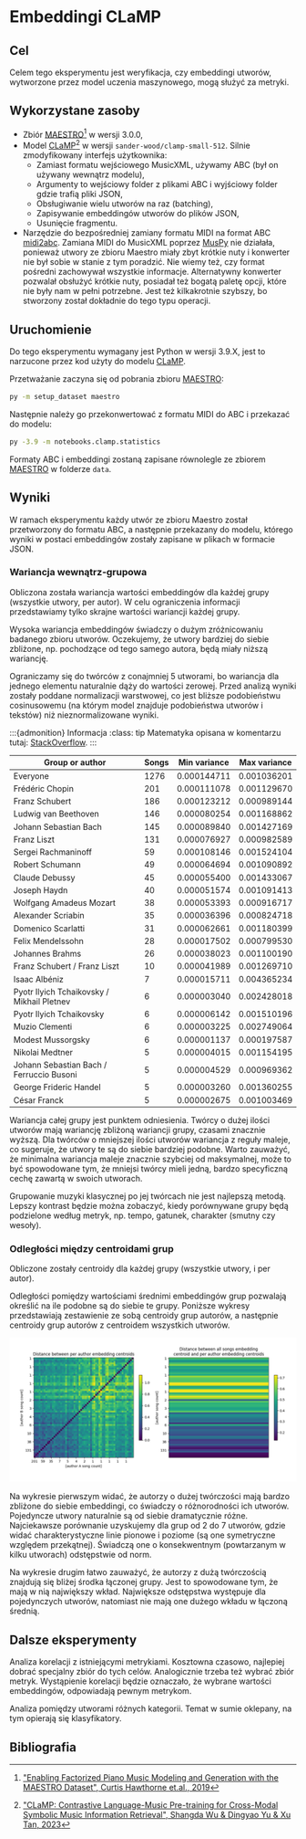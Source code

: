 # Embeddingi CLaMP

## Cel

Celem tego eksperymentu jest weryfikacja, czy embeddingi utworów, wytworzone przez model uczenia
maszynowego, mogą służyć za metryki.

## Wykorzystane zasoby

* Zbiór [MAESTRO][maestro][^hawthorne2018] w wersji 3.0.0,
* Model [CLaMP][clamp][^wu2023] w wersji `sander-wood/clamp-small-512`.
Silnie zmodyfikowany interfejs użytkownika:
  * Zamiast formatu wejściowego MusicXML, używamy ABC (był on używany wewnątrz modelu),
  * Argumenty to wejściowy folder z plikami ABC i wyjściowy folder gdzie trafią pliki JSON,
  * Obsługiwanie wielu utworów na raz (batching),
  * Zapisywanie embeddingów utworów do plików JSON,
  * Usunięcie fragmentu.
* Narzędzie do bezpośredniej zamiany formatu MIDI na format ABC [midi2abc][midi2abc_].
Zamiana MIDI do MusicXML poprzez [MusPy][muspy] nie działała, ponieważ utwory ze zbioru Maestro miały
zbyt krótkie nuty i konwerter nie był sobie w stanie z tym poradzić. Nie wiemy też, czy format
pośredni zachowywał wszystkie informacje.
Alternatywny konwerter pozwalał obsłużyć krótkie nuty, posiadał też bogatą paletę opcji, które nie
były nam w pełni potrzebne. Jest też kilkakrotnie szybszy, bo stworzony został dokładnie do tego typu operacji.

## Uruchomienie

Do tego eksperymentu wymagany jest Python w wersji 3.9.X, jest to narzucone przez kod użyty do modelu [CLaMP][clamp].

Przetważanie zaczyna się od pobrania zbioru [MAESTRO][maestro]:

```sh
py -m setup_dataset maestro
```

Następnie należy go przekonwertować z formatu MIDI do ABC i przekazać do modelu:

```sh
py -3.9 -m notebooks.clamp.statistics
```

Formaty ABC i embeddingi zostaną zapisane równolegle ze zbiorem [MAESTRO][maestro] w folderze `data`.

## Wyniki

W ramach eksperymentu każdy utwór ze zbioru Maestro został przetworzony do formatu ABC, a następnie
przekazany do modelu, którego wyniki w postaci embeddingów zostały zapisane w plikach w formacie JSON.

### Wariancja wewnątrz-grupowa

Obliczona została wariancja wartości embeddingów dla każdej grupy (wszystkie utwory, per autor).
W celu ograniczenia informacji przedstawiamy tylko skrajne wartości wariancji każdej grupy.

Wysoka wariancja embeddingów świadczy o dużym zróżnicowaniu badanego zbioru utworów.
Oczekujemy, że utwory bardziej do siebie zbliżone, np. pochodzące od tego samego autora, będą miały
niższą wariancję.

Ograniczamy się do twórców z conajmniej 5 utworami, bo wariancja dla jednego elementu naturalnie
dąży do wartości zerowej. Przed analizą wyniki zostały poddane normalizacji warstwowej, co jest
bliższe podobieństwu cosinusowemu (na którym model znajduje podobieństwa utworów i tekstów) niż
nieznormalizowane wyniki.

:::{admonition} Informacja
:class: tip
Matematyka opisana w komentarzu tutaj: [StackOverflow](https://stackoverflow.com/questions/46409846/using-k-means-with-cosine-similarity-python).
:::

|                  Group or author                   | Songs | Min variance | Max variance |
|----------------------------------------------------|-------|--------------|--------------|
|                      Everyone                      |  1276 |  0.000144711 |  0.001036201 |
|                  Frédéric Chopin                   |   201 |  0.000111078 |  0.001129670 |
|                   Franz Schubert                   |   186 |  0.000123212 |  0.000989144 |
|                Ludwig van Beethoven                |   146 |  0.000080254 |  0.001168862 |
|               Johann Sebastian Bach                |   145 |  0.000089840 |  0.001427169 |
|                    Franz Liszt                     |   131 |  0.000076927 |  0.000982589 |
|                Sergei Rachmaninoff                 |    59 |  0.000108146 |  0.001524104 |
|                  Robert Schumann                   |    49 |  0.000064694 |  0.001090892 |
|                   Claude Debussy                   |    45 |  0.000055400 |  0.001433067 |
|                    Joseph Haydn                    |    40 |  0.000051574 |  0.001091413 |
|              Wolfgang Amadeus Mozart               |    38 |  0.000053393 |  0.000916717 |
|                 Alexander Scriabin                 |    35 |  0.000036396 |  0.000824718 |
|                 Domenico Scarlatti                 |    31 |  0.000062661 |  0.001180399 |
|                 Felix Mendelssohn                  |    28 |  0.000017502 |  0.000799530 |
|                  Johannes Brahms                   |    26 |  0.000038023 |  0.001100190 |
|            Franz Schubert / Franz Liszt            |    10 |  0.000041989 |  0.001269710 |
|                   Isaac Albéniz                    |     7 |  0.000015711 |  0.004365234 |
|     Pyotr Ilyich Tchaikovsky / Mikhail Pletnev     |     6 |  0.000003040 |  0.002428018 |
|              Pyotr Ilyich Tchaikovsky              |     6 |  0.000006142 |  0.001510196 |
|                   Muzio Clementi                   |     6 |  0.000003225 |  0.002749064 |
|                 Modest Mussorgsky                  |     6 |  0.000001137 |  0.000197587 |
|                  Nikolai Medtner                   |     5 |  0.000004015 |  0.001154195 |
|      Johann Sebastian Bach / Ferruccio Busoni      |     5 |  0.000004529 |  0.000969362 |
|               George Frideric Handel               |     5 |  0.000003260 |  0.001360255 |
|                    César Franck                    |     5 |  0.000002675 |  0.001003469 |

Wariancja całej grupy jest punktem odniesienia.
Twórcy o dużej ilości utworów mają wariancję zbliżoną wariancji grupy, czasami znacznie wyższą.
Dla twórców o mniejszej ilości utworów wariancja z reguły maleje, co sugeruje, że utwory te są do
siebie bardziej podobne.
Warto zauważyć, że minimalna wariancja maleje znacznie szybciej od maksymalnej, może to być
spowodowane tym, że mniejsi twórcy mieli jedną, bardzo specyficzną cechę zawartą w swoich utworach.

Grupowanie muzyki klasycznej po jej twórcach nie jest najlepszą metodą.
Lepszy kontrast będzie można zobaczyć, kiedy porównywane grupy będą podzielone według metryk, np.
tempo, gatunek, charakter (smutny czy wesoły).

### Odległości między centroidami grup

Obliczone zostały centroidy dla każdej grupy (wszystkie utwory, i per autor).

Odległości pomiędzy wartościami średnimi embeddingów grup pozwalają określić na ile podobne są do
siebie te grupy. Poniższe wykresy przedstawiają zestawienie ze sobą centroidy grup autorów, a
następnie centroidy grup autorów z centroidem wszystkich utworów.

![stop doing deep learning, perceptrons were only ever meant to be fully connected](../../images/clamp_embedding_distances.png)

Na wykresie pierwszym widać, że autorzy o dużej twórczości mają bardzo zbliżone do siebie
embeddingi, co świadczy o różnorodności ich utworów. Pojedyncze utwory naturalnie są od
siebie dramatycznie różne. Najciekawsze porównanie uzyskujemy dla grup od 2 do 7 utworów, gdzie
widać charakterystyczne linie pionowe i poziome (są one symetryczne względem przekątnej). Świadczą
one o konsekwentnym (powtarzanym w kilku utworach) odstępstwie od norm.

Na wykresie drugim łatwo zauważyć, że autorzy z dużą twórczością znajdują się bliżej środka łączonej
grupy. Jest to spowodowane tym, że mają w nią największy wkład. Największe odstępstwa występuje dla
pojedynczych utworów, natomiast nie mają one dużego wkładu w łączoną średnią.

## Dalsze eksperymenty

Analiza korelacji z istniejącymi metrykiami.
Kosztowna czasowo, najlepiej dobrać specjalny zbiór do tych celów.
Analogicznie trzeba też wybrać zbiór metryk.
Wystąpienie korelacji będzie oznaczało, że wybrane wartości embeddingów, odpowiadają pewnym metrykom.

Analiza pomiędzy utworami różnych kategorii.
Temat w sumie oklepany, na tym opierają się klasyfikatory.

## Bibliografia

[^wu2023]: ["CLaMP: Contrastive Language-Music Pre-training for Cross-Modal Symbolic Music Information Retrieval", Shangda Wu & Dingyao Yu & Xu Tan, 2023](https://arxiv.org/abs/2304.11029)
[^hawthorne2018]: ["Enabling Factorized Piano Music Modeling and Generation with the MAESTRO Dataset", Curtis Hawthorne et.al., 2019](https://openreview.net/forum?id=r1lYRjC9F7)

[clamp]: https://github.com/microsoft/muzic/tree/main/clamp
[maestro]: https://magenta.tensorflow.org/datasets/maestro
[muspy]: https://salu133445.github.io/muspy/
[midi2abc_]: https://github.com/sshlien/abcmidi
